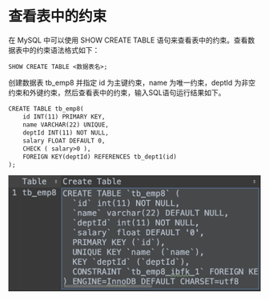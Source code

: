# 查看表中的约束

在 MySQL 中可以使用 SHOW CREATE TABLE 语句来查看表中的约束。查看数据表中的约束语法格式如下：

```text
SHOW CREATE TABLE <数据表名>;
```

 创建数据表 tb\_emp8 并指定 id 为主键约束，name 为唯一约束，deptId 为非空约束和外键约束，然后查看表中的约束，输入SQL语句运行结果如下。

```text
CREATE TABLE tb_emp8(
    id INT(11) PRIMARY KEY,
    name VARCHAR(22) UNIQUE,
    deptId INT(11) NOT NULL,
    salary FLOAT DEFAULT 0,
    CHECK ( salary>0 ),
    FOREIGN KEY(deptId) REFERENCES tb_dept1(id)
);
```

![](../.gitbook/assets/image%20%2846%29.png)

